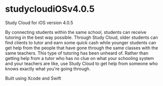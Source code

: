 # studycloudiOSv4.0.5
Study Cloud for iOS version 4.0.5

By connecting students within the same school, students can receive tutoring in the best way possible. Through Study Cloud, older students can find clients to tutor and earn some quick cash while younger students can get help from the people that have gone through the same classes with the same teachers. This type of tutoring has been unheard of. Rather than getting help from a tutor who has no clue on what your schooling system and your teachers are like, use Study Cloud to get help from someone who knows exactly what you're going through.

Built using Xcode and Swift 

